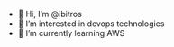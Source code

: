 - 👋 Hi, I’m @ibitros
- 👀 I’m interested in devops technologies
- 🌱 I’m currently learning AWS 

<!---
ibitros/ibitros is a ✨ special ✨ repository because its `README.md` (this file) appears on your GitHub profile.
You can click the Preview link to take a look at your changes.
--->
